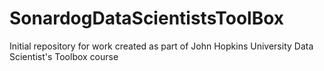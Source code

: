 SonardogDataScientistsToolBox
=============================

Initial repository for work created as part of John Hopkins University Data Scientist's Toolbox course

